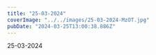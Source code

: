 ```yaml
---
title: "25-03-2024"
coverImage: "../../images/25-03-2024-MzOT.jpg"
pubDate: "2024-03-25T13:00:38.886Z"
---
```


25-03-2024
